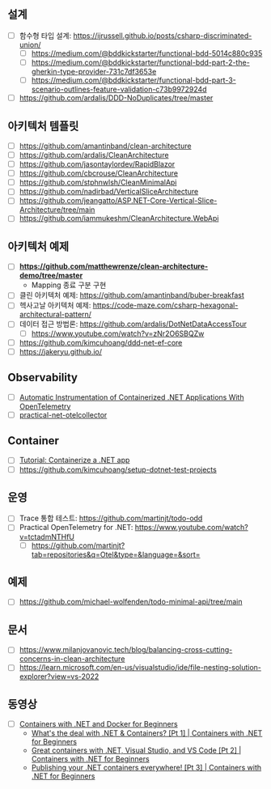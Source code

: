 ## 설계
- [ ] 함수형 타입 설계: https://ijrussell.github.io/posts/csharp-discriminated-union/
  - [ ] https://medium.com/@bddkickstarter/functional-bdd-5014c880c935
  - [ ] https://medium.com/@bddkickstarter/functional-bdd-part-2-the-gherkin-type-provider-731c7df3653e
  - [ ] https://medium.com/@bddkickstarter/functional-bdd-part-3-scenario-outlines-feature-validation-c73b9972924d
- [ ] https://github.com/ardalis/DDD-NoDuplicates/tree/master

## 아키텍처 템플릿
- [ ] https://github.com/amantinband/clean-architecture
- [ ] https://github.com/ardalis/CleanArchitecture
- [ ] https://github.com/jasontaylordev/RapidBlazor
- [ ] https://github.com/cbcrouse/CleanArchitecture
- [ ] https://github.com/stphnwlsh/CleanMinimalApi
- [ ] https://github.com/nadirbad/VerticalSliceArchitecture
- [ ] https://github.com/jeangatto/ASP.NET-Core-Vertical-Slice-Architecture/tree/main
- [ ] https://github.com/iammukeshm/CleanArchitecture.WebApi

## 아키텍처 예제
- [ ] **https://github.com/matthewrenze/clean-architecture-demo/tree/master**
  - Mapping 종료 구분 구현
- [ ] 클린 아키텍처 예제: https://github.com/amantinband/buber-breakfast
- [ ] 헥사고날 아키텍처 예제: https://code-maze.com/csharp-hexagonal-architectural-pattern/
- [ ] 데이터 접근 방법론: https://github.com/ardalis/DotNetDataAccessTour
  - [ ] https://www.youtube.com/watch?v=zNr2O6SBQZw
- [ ] https://github.com/kimcuhoang/ddd-net-ef-core
- [ ] https://jakeryu.github.io/

## Observability
- [ ] [Automatic Instrumentation of Containerized .NET Applications With OpenTelemetry](https://www.twilio.com/en-us/blog/automatic-instrumentation-of-containerized-dotnet-applications-with-opentelemetry)
- [ ] [practical-net-otelcollector](https://github.com/kimcuhoang/practical-net-otelcollector/tree/main)

## Container
- [ ] [Tutorial: Containerize a .NET app](https://learn.microsoft.com/en-us/dotnet/core/docker/build-container?tabs=windows&pivots=dotnet-8-0)
- [ ] https://github.com/kimcuhoang/setup-dotnet-test-projects

## 운영
- [ ] Trace 통합 테스트: https://github.com/martinjt/todo-odd
- [ ] Practical OpenTelemetry for .NET: https://www.youtube.com/watch?v=tctadmNTHfU
  - [ ] https://github.com/martinjt?tab=repositories&q=Otel&type=&language=&sort=

## 예제
- [ ] https://github.com/michael-wolfenden/todo-minimal-api/tree/main

## 문서
- [ ] https://www.milanjovanovic.tech/blog/balancing-cross-cutting-concerns-in-clean-architecture
- [ ] https://learn.microsoft.com/en-us/visualstudio/ide/file-nesting-solution-explorer?view=vs-2022

## 동영상
- [ ] [Containers with .NET and Docker for Beginners](https://github.com/dotnet/beginner-series/tree/main/Containers)
  - [What's the deal with .NET & Containers? [Pt 1] | Containers with .NET for Beginners](https://www.youtube.com/watch?v=HA8rpDWMRq0&t)
  - [Great containers with .NET, Visual Studio, and VS Code [Pt 2] | Containers with .NET for Beginners](https://www.youtube.com/watch?v=qCxSYymD0ug)
  - [Publishing your .NET containers everywhere! [Pt 3] | Containers with .NET for Beginners](https://www.youtube.com/watch?v=21zduERRS3M)